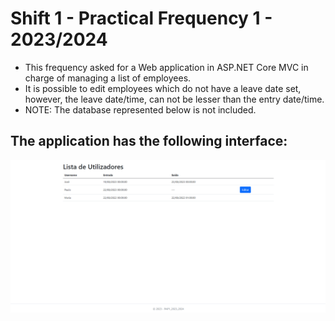 <h1>Shift 1 - Practical Frequency 1 - 2023/2024</h1>

- This frequency asked for a Web application in ASP.NET Core MVC in charge of managing a list of employees.
- It is possible to edit employees which do not have a leave date set, however, the leave date/time, can not be lesser than the entry date/time.
- NOTE: The database represented below is not included.

<h2>The application has the following interface:</h2>

<img src="./Preview.png" alt="Preview">
